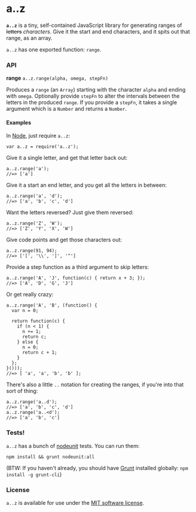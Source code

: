 # a..z

**`a..z`** is a tiny, self-contained JavaScript library for generating ranges of
~~letters~~ _characters_. Give it the start and end characters, and it spits out
that range, as an array.

`a..z` has one exported function: `range`.

### API

**range** `a..z.range(alpha, omega, stepFn)`

Produces a `range` (an `Array`) starting with the character `alpha` and ending
with `omega`. Optionally provide `stepFn` to alter the intervals between the
letters in the produced `range`. If you provide a `stepFn`, it takes a single
argument which is a `Number` and returns a `Number`.

#### Examples

In [Node](http://nodejs.org/), just require `a..z`:

    var a..z = require('a..z');

Give it a single letter, and get that letter back out:

    a..z.range('a');
    //=> ['a']

Give it a start an end letter, and you get all the letters in between:

    a..z.range('a', 'd');
    //=> ['a', 'b', 'c', 'd']

Want the letters reversed? Just give them reversed:

    a..z.range('Z', 'W');
    //=> ['Z', 'Y', 'X', 'W']

Give code points and get those characters out:

    a..z.range(91, 94);
    //=> ['[', '\\', ']', '^']

Provide a step function as a third argument to skip letters:

    a..z.range('A', 'J', function(c) { return x + 3; });
    //=> ['A', 'D', 'G', 'J']

Or get really crazy:

    a..z.range('A', 'B', (function() {
      var n = 0;
      
      return function(c) {
        if (n < 1) {
          n += 1;
          return c;
        } else {
          n = 0;
          return c + 1;
        }
      };
    }()));
    //=> [ 'a', 'a', 'b', 'b' ];

There's also a little `..` notation for creating the ranges, if you're into that
sort of thing:

    a..z.range('a..d');
    //=> ['a', 'b', 'c', 'd']
    a..z.range('a..<d');
    //=> ['a', 'b', 'c']

### Tests!

`a..z` has a bunch of [nodeunit](https://github.com/caolan/nodeunit) tests. You can run them:

    npm install && grunt nodeunit:all

(BTW: If you haven't already, you should have [Grunt](http://gruntjs.com/)
installed globally: `npm install -g grunt-cli`)

### License

`a..z` is available for use under the [MIT software license](http://opensource.org/licenses/MIT).